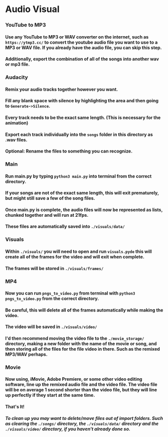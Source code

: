 # Audio Visual

### YouTube to MP3
#### Use any YouTube to MP3 or WAV converter on the internet, such as `https://ytmp3.cc/` to convert the youtube audio file you want to use to a MP3 or WAV file. If you already have the audio file, you can skip this step.
#### Additionally, export the combination of all of the songs into another wav or mp3 file.

### Audacity
#### Remix your audio tracks together however you want.
#### Fill any blank space with silence by highlighting the area and then going to `Generate->Silence`.
#### Every track needs to be the exact same length. (This is necessary for the animation)
#### Export each track individually into the `songs` folder in this directory as .wav files.
#### Optional: Rename the files to something you can recognize.

### Main
#### Run main.py by typing `python3 main.py` into terminal from the correct directory.
#### If your songs are not of the exact same length, this will exit prematurely, but might still save a few of the song files.
#### Once main.py is complete, the audio files will now be represented as lists, chunked together and will run at 21fps.
#### These files are automatically saved into `./visuals/data/`

### Visuals
#### Within `./visuals/` you will need to open and run `visuals.pyde` this will create all of the frames for the video and will exit when complete.
#### The frames will be stored in `./visuals/frames/`

### MP4
#### Now you can run `pngs_to_video.py` from terminal with `python3 pngs_to_video.py` from the correct directory.
#### Be careful, this will delete all of the frames automatically while making the video.
#### The video will be saved in `./visuals/video/`
#### I'd then recommend moving the video file to the `./movie_storage/` directory, making a new folder with the name of the movie or song, and then storing all of the files for the file video in there. Such as the remixed MP3/WAV perhaps.

### Movie
#### Now using, iMovie, Adobe Premiere, or some other video editing software, line up the remixed audio file and the video file. The video file will be on average 1 second shorter than the video file, but they will line up perfectly if they start at the same time.
#### That's It!

##### To clean up you may want to delete/move files out of import folders. Such as clearing the `./songs/` directory, the `./visuals/data/` directory and the `./visuals/video/` directory, if you haven't already done so.
